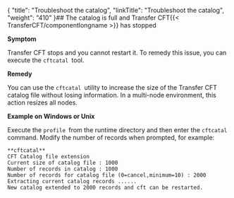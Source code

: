 {
    "title": "Troubleshoot the catalog",
    "linkTitle": "Troubleshoot the catalog",
    "weight": "410"
}## The catalog is full and Transfer CFT{{< TransferCFT/componentlongname  >}} has stopped

****Symptom****

Transfer CFT stops and you cannot restart it. To remedy this issue, you can execute the `cftcatal `tool.

****Remedy****

You can use the `cftcatal `utility to increase the size of the Transfer CFT catalog file without losing information. In a multi-node environment, this action resizes all nodes.

****Example on Windows or Unix****

Execute the `profile `from the runtime directory and then enter the `cftcatal` command. Modify the number of records when prompted, for example:

```
**cftcatal**
CFT Catalog file extension
Current size of catalog file : 1000
Number of records in catalog : 1000
Number of records for catalog file (0=cancel,minimum=10) : 2000
Extracting current catalog records ......
New catalog extended to 2000 records and cft can be restarted.
```
